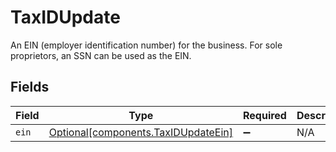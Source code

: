 # TaxIDUpdate

An EIN (employer identification number) for the business. For sole proprietors, an SSN can be used as the EIN.


## Fields

| Field                                                                            | Type                                                                             | Required                                                                         | Description                                                                      |
| -------------------------------------------------------------------------------- | -------------------------------------------------------------------------------- | -------------------------------------------------------------------------------- | -------------------------------------------------------------------------------- |
| `ein`                                                                            | [Optional[components.TaxIDUpdateEin]](../../models/components/taxidupdateein.md) | :heavy_minus_sign:                                                               | N/A                                                                              |